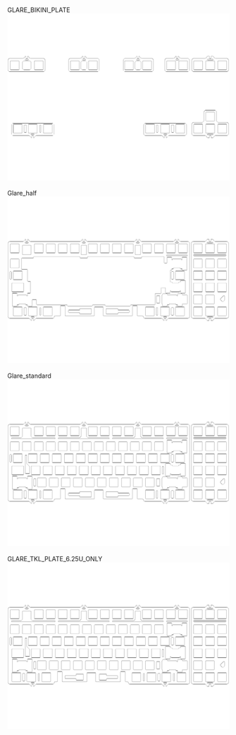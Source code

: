 <br/>GLARE_BIKINI_PLATE<br/>![image](GLARE_BIKINI_PLATE.png)<br/>
<br/>Glare_half<br/>![image](Glare_half.png)<br/>
<br/>Glare_standard<br/>![image](Glare_standard.png)<br/>
<br/>GLARE_TKL_PLATE_6.25U_ONLY<br/>![image](GLARE_TKL_PLATE_6.25U_ONLY.png)<br/>
